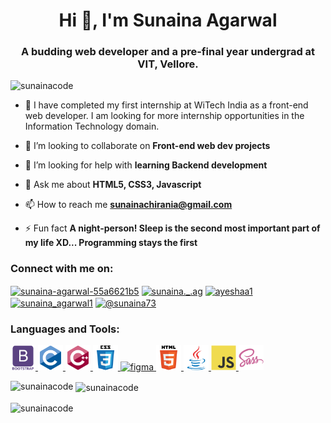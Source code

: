 <h1 align="center">Hi 👋, I'm Sunaina Agarwal</h1>
<h3 align="center">A budding web developer and a pre-final year undergrad at VIT, Vellore.</h3>

<p align="left"> <img src="https://komarev.com/ghpvc/?username=sunainacode&label=Profile%20views&color=0e75b6&style=flat" alt="sunainacode" /> </p>

- 🔭 I have completed my first internship at WiTech India as a front-end web developer. I am looking for more internship opportunities in the Information Technology domain. 

- 👯 I’m looking to collaborate on **Front-end web dev projects**

- 🤝 I’m looking for help with **learning Backend development**

- 💬 Ask me about **HTML5, CSS3, Javascript**

- 📫 How to reach me **sunainachirania@gmail.com**


- ⚡ Fun fact **A night-person! Sleep is the second most important part of my life XD... Programming stays the first**


<h3 align="left">Connect with me on:</h3>
<p>
<a href="https://linkedin.com/in/sunaina-agarwal-55a6621b5" target="blank"><img align="center" src="https://cdn.jsdelivr.net/npm/simple-icons@3.0.1/icons/linkedin.svg" alt="sunaina-agarwal-55a6621b5" height="30" width="40" /></a>
<a href="https://instagram.com/sunaina._.ag" target="blank"><img align="center" src="https://cdn.jsdelivr.net/npm/simple-icons@3.0.1/icons/instagram.svg" alt="sunaina._.ag" height="30" width="40" /></a>
<a href="https://www.codechef.com/users/sa_123_as" target="blank"><img align="center" src="https://cdn.jsdelivr.net/npm/simple-icons@3.1.0/icons/codechef.svg" alt="ayeshaa1" height="30" width="40" /></a>
<a href="https://www.hackerrank.com/sunaina_agarwal1" target="blank"><img align="center" src="https://cdn.jsdelivr.net/npm/simple-icons@3.0.1/icons/hackerrank.svg" alt="sunaina_agarwal1" height="30" width="40" /></a>
<a href="https://www.hackerearth.com/@sunaina73" target="blank"><img align="center" src="https://cdn.jsdelivr.net/npm/simple-icons@3.0.1/icons/hackerearth.svg" alt="@sunaina73" height="30" width="40" /></a></p>


<h3 align="left">Languages and Tools:</h3>
<p>
<a href="https://getbootstrap.com" target="_blank"> <img src="https://raw.githubusercontent.com/devicons/devicon/master/icons/bootstrap/bootstrap-plain-wordmark.svg" alt="bootstrap" width="40" height="40"/> </a> <a href="https://www.cprogramming.com/" target="_blank"> <img src="https://raw.githubusercontent.com/devicons/devicon/master/icons/c/c-original.svg" alt="c" width="40" height="40"/> </a> <a href="https://www.w3schools.com/cpp/" target="_blank"> <img src="https://raw.githubusercontent.com/devicons/devicon/master/icons/cplusplus/cplusplus-original.svg" alt="cplusplus" width="40" height="40"/> </a> <a href="https://www.w3schools.com/css/" target="_blank"> <img src="https://raw.githubusercontent.com/devicons/devicon/master/icons/css3/css3-original-wordmark.svg" alt="css3" width="40" height="40"/> </a> <a href="https://www.figma.com/" target="_blank"> <img src="https://www.vectorlogo.zone/logos/figma/figma-icon.svg" alt="figma" width="40" height="40"/> </a> <a href="https://www.w3.org/html/" target="_blank"> <img src="https://raw.githubusercontent.com/devicons/devicon/master/icons/html5/html5-original-wordmark.svg" alt="html5" width="40" height="40"/> </a> <a href="https://www.java.com" target="_blank"> <img src="https://raw.githubusercontent.com/devicons/devicon/master/icons/java/java-original.svg" alt="java" width="40" height="40"/> </a> <a href="https://developer.mozilla.org/en-US/docs/Web/JavaScript" target="_blank"> <img src="https://raw.githubusercontent.com/devicons/devicon/master/icons/javascript/javascript-original.svg" alt="javascript" width="40" height="40"/> </a> <a href="https://sass-lang.com" target="_blank"> <img src="https://raw.githubusercontent.com/devicons/devicon/master/icons/sass/sass-original.svg" alt="sass" width="40" height="40"/> </a>
</p>
  
<p><img align="left" src="https://github-readme-stats.vercel.app/api/top-langs?username=sunainacode&show_icons=true&locale=en&layout=compact" alt="sunainacode" /></p>

<p>&nbsp;<img align="center" src="https://github-readme-stats.vercel.app/api?username=sunainacode&show_icons=true&locale=en" alt="sunainacode" />

<img align="center" src="https://github-readme-streak-stats.herokuapp.com/?user=sunainacode&" alt="sunainacode" /></p>
